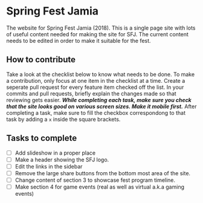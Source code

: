 # Spring Fest Jamia
The website for Spring Fest Jamia (2018). This is a single page site with lots of useful
content needed for making the site for SFJ. The current content needs to be edited in order
to make it suitable for the fest.

## How to contribute
Take a look at the checklist below to know what needs to be done. To make a contribution,
only focus at one item in the checklist at a time. Create a seperate pull request for every
feature item checked off the list. In your commits and pull requests, briefly explain the changes
made so that reviewing gets easier. __*While completing each task, make sure you check that the site
looks good on various screen sizes. Make it mobile first.*__ After completing a task, make sure to fill
the checkbox correspondong to that task by adding a `x` inside the square brackets.

## Tasks to complete
- [ ] Add slideshow in a proper place
- [ ] Make a header showing the SFJ logo.
- [ ] Edit the links in the sidebar
- [ ] Remove the large share buttons from the bottom most area of the site.
- [ ] Change content of section 3 to showcase fest program timeline.
- [ ] Make section 4 for game events (real as well as virtual a.k.a gaming events)
